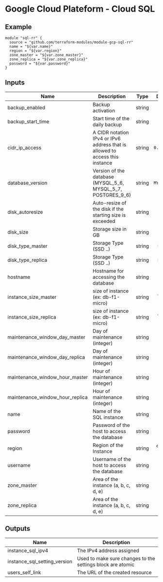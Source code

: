 # Google Cloud Plateform - Cloud SQL

## Example

```
module "sql-rr" {
  source = "github.com/terraform-modules/module-gcp-sql-rr"
  name = "${var.name}"
  region = "${var.region}"
  zone_master = "${var.zone_master}"
  zone_replica = "${var.zone_replica}"
  password = "${var.password}"
}
```

## Inputs

| Name | Description | Type | Default | Required |
|------|-------------|:----:|:-----:|:-----:|
| backup_enabled | Backup activation | string | `true` | no |
| backup_start_time | Start time of the daily backup | string | `02:30` | no |
| cidr_ip_access | A CIDR notation IPv4 or IPv6 address that is allowed to access this instance | string | `0.0.0.0/0` | no |
| database_version | Version of the database (MYSQL_5_6, MYSQL_5_7, POSTGRES_9_6) | string | `MYSQL_5_7` | no |
| disk_autoresize | Auto-resize of the disk if the starting size is exceeded | string | `true` | no |
| disk_size | Storage size in GB | string | `10` | no |
| disk_type_master | Storage Type (SSD ..) | string | `PD_SSD` | no |
| disk_type_replica | Storage Type (SSD ..) | string | `PD_SSD` | no |
| hostname | Hostname for accessing the database | string | `%` | no |
| instance_size_master | size of instance (ex: db-f1-micro) | string | `db-f1-micro` | no |
| instance_size_replica | size of instance (ex: db-f1-micro) | string | `db-f1-micro` | no |
| maintenance_window_day_master | Day of maintenance (integer) | string | `7` | no |
| maintenance_window_day_replica | Day of maintenance (integer) | string | `4` | no |
| maintenance_window_hour_master | Hour of maintenance (integer) | string | `4` | no |
| maintenance_window_hour_replica | Hour of maintenance (integer) | string | `4` | no |
| name | Name of the SQL instance | string | - | yes |
| password | Password of the host to access the database | string | - | yes |
| region | Region of the Instance | string | `europe-west1` | no |
| username | Username of the host to access the database | string | `admin` | no |
| zone_master | Area of the instance (a, b, c, d, e) | string | - | yes |
| zone_replica | Area of the instance (a, b, c, d, e) | string | - | yes |

## Outputs

| Name | Description |
|------|-------------|
| instance_sql_ipv4 | The IPv4 address assigned |
| instance_sql_setting_version | Used to make sure changes to the settings block are atomic |
| users_self_link | The URL of the created resource |
